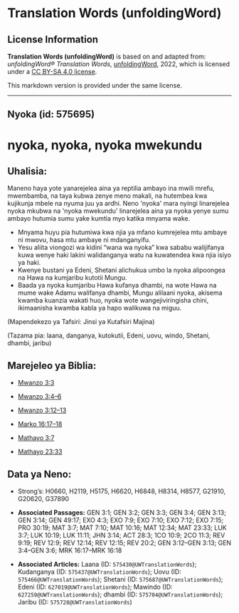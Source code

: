 # Translation Words (unfoldingWord)

## License Information

**Translation Words (unfoldingWord)** is based on and adapted from: _unfoldingWord® Translation Words_, [unfoldingWord](https://unfoldingword.org/utw), 2022, which is licensed under a [CC BY-SA 4.0 license](https://creativecommons.org/licenses/by-sa/4.0/legalcode.en).

This markdown version is provided under the same license.



--------------------------------

## Nyoka (id: 575695)

nyoka, nyoka, **nyoka mwekundu**
================================

Uhalisia:
---------

Maneno haya yote yanarejelea aina ya reptilia ambayo ina mwili mrefu, mwembamba, na taya kubwa zenye meno makali, na hutembea kwa kujikunja mbele na nyuma juu ya ardhi. Neno 'nyoka' mara nyingi linarejelea nyoka mkubwa na 'nyoka mwekundu' linarejelea aina ya nyoka yenye sumu ambayo hutumia sumu yake kumtia myo katika mnyama wake.

* Mnyama huyu pia hutumiwa kwa njia ya mfano kumrejelea mtu ambaye ni mwovu, hasa mtu ambaye ni mdanganyifu.
* Yesu aliita viongozi wa kidini “wana wa nyoka” kwa sababu walijifanya kuwa wenye haki lakini walidanganya watu na kuwatendea kwa njia isiyo ya haki.
* Kwenye bustani ya Edeni, Shetani alichukua umbo la nyoka alipoongea na Hawa na kumjaribu kutotii Mungu.
* Baada ya nyoka kumjaribu Hawa kufanya dhambi, na wote Hawa na mume wake Adamu walifanya dhambi, Mungu alilaani nyoka, akisema kwamba kuanzia wakati huo, nyoka wote wangejiviringisha chini, ikimaanisha kwamba kabla ya hapo walikuwa na miguu.

(Mapendekezo ya Tafsiri: Jinsi ya Kutafsiri Majina)

(Tazama pia: laana, danganya, kutokutii, Edeni, uovu, windo, Shetani, dhambi, jaribu)

Marejeleo ya Biblia:
--------------------

* [Mwanzo 3:3](https://ref.ly/Gen3:3)
* [Mwanzo 3:4–6](https://ref.ly/Gen3:4-Gen3:6)
* [Mwanzo 3:12–13](https://ref.ly/Gen3:12-Gen3:13)
* [Marko 16:17–18](https://ref.ly/Mark16:17-Mark16:18)
* [Mathayo 3:7](https://ref.ly/Matt3:7)

* [Mathayo 23:33](https://ref.ly/Matt23:33)

Data ya Neno:
-------------

* Strong’s: H0660, H2119, H5175, H6620, H6848, H8314, H8577, G21910, G20620, G37890

* **Associated Passages:** GEN 3:1; GEN 3:2; GEN 3:3; GEN 3:4; GEN 3:13; GEN 3:14; GEN 49:17; EXO 4:3; EXO 7:9; EXO 7:10; EXO 7:12; EXO 7:15; PRO 30:19; MAT 3:7; MAT 7:10; MAT 10:16; MAT 12:34; MAT 23:33; LUK 3:7; LUK 10:19; LUK 11:11; JHN 3:14; ACT 28:3; 1CO 10:9; 2CO 11:3; REV 9:19; REV 12:9; REV 12:14; REV 12:15; REV 20:2; GEN 3:12–GEN 3:13; GEN 3:4–GEN 3:6; MRK 16:17–MRK 16:18
* **Associated Articles:** Laana (ID: `575430@UWTranslationWords`); Kudanganya (ID: `575437@UWTranslationWords`); Uovu (ID: `575466@UWTranslationWords`); Shetani (ID: `575687@UWTranslationWords`); Edeni (ID: `627019@UWTranslationWords`); Mawindo (ID: `627259@UWTranslationWords`); dhambi (ID: `575704@UWTranslationWords`); Jaribu (ID: `575728@UWTranslationWords`)

